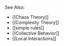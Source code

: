 

See Also:
- [[Chaos Theory]]
- [[Complexity Theory]]
- [[simple rules]]
- [[Collective Behavior]]
- [[Local Interactions]]